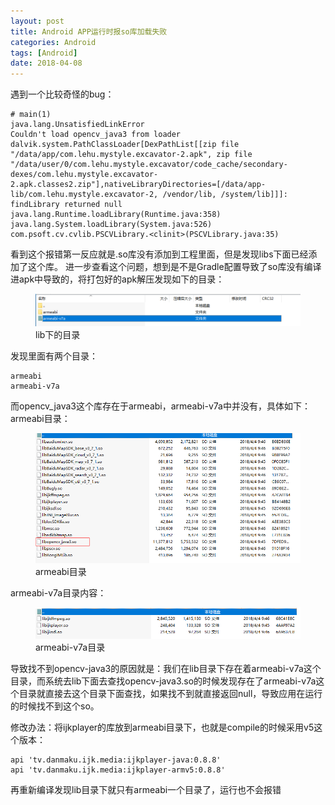 ```yaml
---
layout: post
title: Android APP运行时报so库加载失败
categories: Android
tags: [Android]
date: 2018-04-08
---
```


遇到一个比较奇怪的bug：

	# main(1)
	java.lang.UnsatisfiedLinkError
	Couldn't load opencv_java3 from loader dalvik.system.PathClassLoader[DexPathList[[zip file "/data/app/com.lehu.mystyle.excavator-2.apk", zip file "/data/user/0/com.lehu.mystyle.excavator/code_cache/secondary-dexes/com.lehu.mystyle.excavator-2.apk.classes2.zip"],nativeLibraryDirectories=[/data/app-lib/com.lehu.mystyle.excavator-2, /vendor/lib, /system/lib]]]: findLibrary returned null
	java.lang.Runtime.loadLibrary(Runtime.java:358)
	java.lang.System.loadLibrary(System.java:526)
	com.psoft.cv.cvlib.PSCVLibrary.<clinit>(PSCVLibrary.java:35)


看到这个报错第一反应就是.so库没有添加到工程里面，但是发现libs下面已经添加了这个库。
进一步查看这个问题，想到是不是Gradle配置导致了so库没有编译进apk中导致的，将打包好的apk解压发现如下的目录：

<figure class="center">
	<img src="/images/20180408114215.png" alt="">
	<figcaption>lib下的目录</figcaption>
</figure>

发现里面有两个目录：

	armeabi
	armeabi-v7a

而opencv_java3这个库存在于armeabi，armeabi-v7a中并没有，具体如下：
armeabi目录：

<figure class="center">
	<img src="/images/20180408115435.png" alt="">
	<figcaption>armeabi目录</figcaption>
</figure>

armeabi-v7a目录内容：

<figure class="center">
	<img src="/images/20180408115628.png" alt="">
	<figcaption>armeabi-v7a目录</figcaption>
</figure>

<!--more-->

导致找不到opencv-java3的原因就是：我们在lib目录下存在着armeabi-v7a这个目录，而系统去lib下面去查找opencv-java3.so的时候发现存在了armeabi-v7a这个目录就直接去这个目录下面查找，如果找不到就直接返回null，导致应用在运行的时候找不到这个so。

修改办法：将ijkplayer的库放到armeabi目录下，也就是compile的时候采用v5这个版本：

    api 'tv.danmaku.ijk.media:ijkplayer-java:0.8.8'
    api 'tv.danmaku.ijk.media:ijkplayer-armv5:0.8.8'

再重新编译发现lib目录下就只有armeabi一个目录了，运行也不会报错


